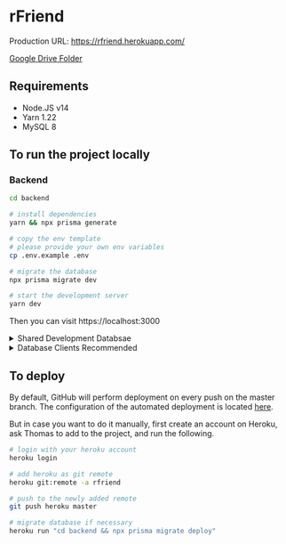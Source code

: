 # rFriend

Production URL: https://rfriend.herokuapp.com/

[Google Drive Folder](https://drive.google.com/drive/folders/1iGmTmZUfHpdpOxF3P-ek2LPcFK6tYxkV)

## Requirements

- Node.JS v14
- Yarn 1.22
- MySQL 8

## To run the project locally

### Backend

```zsh
cd backend

# install dependencies
yarn && npx prisma generate

# copy the env template
# please provide your own env variables
cp .env.example .env

# migrate the database
npx prisma migrate dev

# start the development server
yarn dev
```

Then you can visit https://localhost:3000

<details>
    <summary>Shared Development Databsae</summary>
    
    DATABASE_URL="mysql://bf36e27f101630:4423fdd5@us-cdbr-east-05.cleardb.net/heroku_9491a14fb3577a3"
</details>

<details>
    <summary>Database Clients Recommended</summary>
    
    * HeidiSQL (Windows)
    * Sequel Ace (Mac)
</details>

## To deploy

By default, GitHub will perform deployment on every push on the master branch. The configuration of the automated deployment is located [here](.github/workflows/deploy.yml).

But in case you want to do it manually, first create an account on Heroku, ask Thomas to add to the project, and run the following.

```zsh
# login with your heroku account
heroku login

# add heroku as git remote
heroku git:remote -a rfriend

# push to the newly added remote
git push heroku master

# migrate database if necessary
heroku run "cd backend && npx prisma migrate deploy"
```
